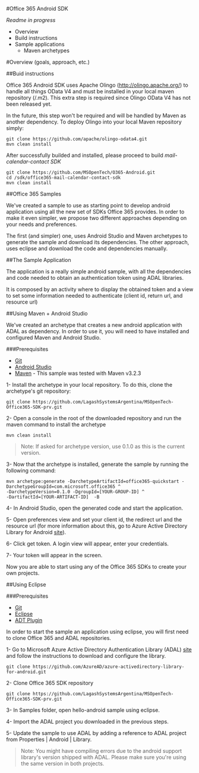 #Office 365 Android SDK

*Readme in progress*

* Overview
* Build instructions
* Sample applications
  * Maven archetypes

#Overview
(goals, approach, etc.)

##Buid instructions

Office 365 Android SDK uses Apache Olingo (http://olingo.apache.org/) to handle all things OData V4 and must be installed in your local maven repository (/.m2). This extra step is required since Olingo OData V4 has not been released yet. 

In the future, this step won't be required and will be handled by Maven as another dependency.
To deploy Olingo into your local Maven repository simply:

```
git clone https://github.com/apache/olingo-odata4.git
mvn clean install
``` 
After successfully builded and installed, please proceed to build *mail-calendar-contact SDK*

```
git clone https://github.com/MSOpenTech/O365-Android.git
cd /sdk/office365-mail-calendar-contact-sdk
mvn clean install
```


##Office 365 Samples

We've created a sample to use as starting point to develop android application using all the new set of SDKs Office 365 provides. In order to make it even simpler, we propose two different approaches depending on your needs and preferences.

The first (and simpler) one, uses Android Studio and Maven archetypes to generate the sample and download its dependencies. The other approach, uses eclipse and download the code and dependencies manually.

##The Sample Application

The application is a really simple android sample, with all the dependencies and code needed to obtain an authentication token using ADAL libraries.

It is composed by an activity where to display the obtained token and a view to set some information needed to authenticate (client id, return url, and resource url)

##Using Maven + Android Studio

We've created an archetype that creates a new android application with ADAL as dependency. In order to use it, you will need to have installed and configured Maven and Android Studio.

###Prerequisites

- [Git](http://git-scm.com/)
- [Android Studio](https://developer.android.com/sdk/installing/studio.html) 
- [Maven](http://maven.apache.org/) - This sample was tested with Maven v3.2.3 

1- Install the archetype in your local repository. To do this, clone the archetype's git repository: 

```
git clone https://github.com/LagashSystemsArgentina/MSOpenTech-Office365-SDK-prv.git
```

2- Open a console in the root of the downloaded repository and run the maven command to install the archetype
	
```
mvn clean install
```

>Note: If asked for archetype version, use 0.1.0 as this is the current version.

3- Now that the archetype is installed, generate the sample by running the following command:

```
mvn archetype:generate -DarchetypeArtifactId=office365-quickstart -DarchetypeGroupId=com.microsoft.office365 ^
-DarchetypeVersion=0.1.0 -DgroupId=[YOUR-GROUP-ID] ^
-DartifactId=[YOUR-ARTIFACT-ID]  -B
```

4- In Android Studio, open the generated code and start the application.

5- Open preferences view and set your client id, the redirect url and the resource url (for more information about this, go to Azure Active Directory Library for Android [site](https://github.com/AzureAD/azure-activedirectory-library-for-android)). 

6- Click get token. A login view will appear, enter your credentials. 

7- Your token will appear in the screen.

Now you are able to start using any of the Office 365 SDKs to create your own projects.

##Using Eclipse

###Prerequisites

- [Git](http://git-scm.com/)
- [Eclipse](https://www.eclipse.org/home/index.php)
- [ADT Plugin](http://developer.android.com/tools/sdk/eclipse-adt.html)

In order to start the sample an application using eclipse, you will first need to clone Office 365 and ADAL repositories.

1- Go to Microsoft Azure Active Directory Authentication Library (ADAL) [site](https://github.com/AzureAD/azure-activedirectory-library-for-android) and follow the instructions to download and configure the library.

```
git clone https://github.com/AzureAD/azure-activedirectory-library-for-android.git
```

2- Clone Office 365 SDK repository

```
git clone https://github.com/LagashSystemsArgentina/MSOpenTech-Office365-SDK-prv.git
```

3- In Samples folder, open hello-android sample using eclipse.

4- Import the ADAL project you downloaded in the previous steps.

5- Update the sample to use ADAL by adding a reference to ADAL project from Properties | Android | Library.

>Note: You might have compiling errors due to the android support library's version shipped with ADAL. Please make sure you're using the same version in both projects.
